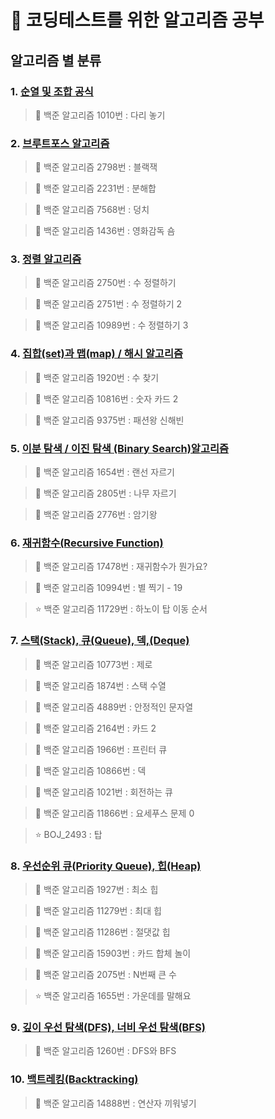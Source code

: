 #  🎯 코딩테스트를 위한 알고리즘 공부

## 알고리즘 별 분류

### 1. [순열 및 조합 공식](https://gyurisinzorba.tistory.com/29?category=1032438)

> 📌 백준 알고리즘 1010번 : 다리 놓기



### 2. [브루트포스 알고리즘](https://gyurisinzorba.tistory.com/38?category=1032438)

> 📌 백준 알고리즘 2798번 : 블랙잭

> 📌 백준 알고리즘 2231번 : 분해합

> 📌 백준 알고리즘 7568번 : 덩치

> 📌 백준 알고리즘 1436번 : 영화감독 숌



### 3. [정렬 알고리즘](https://gyurisinzorba.tistory.com/45?category=1032438)

> 📌 백준 알고리즘 2750번 : 수 정렬하기

> 📌 백준 알고리즘 2751번 : 수 정렬하기 2

> 📌 백준 알고리즘 10989번 : 수 정렬하기 3



### 4. [집합(set)과 맵(map) / 해시 알고리즘](https://gyurisinzorba.tistory.com/50?category=1032438)

> 📌 백준 알고리즘 1920번 : 수 찾기

> 📌 백준 알고리즘 10816번 : 숫자 카드 2

> 📌 백준 알고리즘 9375번 : 패션왕 신해빈



### 5. [이분 탐색 / 이진 탐색 (Binary Search)알고리즘](https://gyurisinzorba.tistory.com/53?category=1032438)

> 📌 백준 알고리즘 1654번 : 랜선 자르기

> 📌 백준 알고리즘 2805번 : 나무 자르기

> 📌 백준 알고리즘 2776번 : 암기왕



### 6. [재귀함수(Recursive Function)](https://gyurisinzorba.tistory.com/62?category=1032438)

> 📌 백준 알고리즘 17478번 : 재귀함수가 뭔가요?

> 📌 백준 알고리즘 10994번 : 별 찍기 - 19

> ⭐️ 백준 알고리즘 11729번 : 하노이 탑 이동 순서



### 7. [스택(Stack), 큐(Queue), 덱,(Deque)](https://gyurisinzorba.tistory.com/78?category=1032438)

> 📌 백준 알고리즘 10773번 : 제로

> 📌 백준 알고리즘 1874번 : 스택 수열

> 📌 백준 알고리즘 4889번 : 안정적인 문자열

> 📌 백준 알고리즘 2164번 : 카드 2

> 📌 백준 알고리즘 1966번 : 프린터 큐

> 📌 백준 알고리즘 10866번 : 덱

> 📌 백준 알고리즘 1021번 : 회전하는 큐

> 📌 백준 알고리즘 11866번 : 요세푸스 문제 0

> ⭐️ BOJ_2493 : 탑



### 8. [우선순위 큐(Priority Queue), 힙(Heap)](https://gyurisinzorba.tistory.com/101?category=1032438)

> 📌 백준 알고리즘 1927번 : 최소 힙

> 📌 백준 알고리즘 11279번 : 최대 힙

> 📌 백준 알고리즘 11286번 : 절댓값 힙

> 📌 백준 알고리즘 15903번 : 카드 합체 놀이

> 📌 백준 알고리즘 2075번 : N번째 큰 수

> ⭐️ 백준 알고리즘 1655번 : 가운데를 말해요



### 9. [깊이 우선 탐색(DFS), 너비 우선 탐색(BFS)](https://gyurisinzorba.tistory.com/103?category=1032438)

> 📌 백준 알고리즘 1260번 : DFS와 BFS



### 10. [백트레킹(Backtracking)](https://gyurisinzorba.tistory.com/m/108)

> 📌 백준 알고리즘 14888번 : 연산자 끼워넣기
